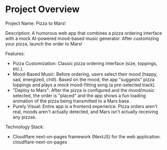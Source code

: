 # Project Overview

Project Name: Pizza to Mars!

Description: A humorous web app that combines a pizza ordering interface with a mock AI-powered mood-based music generator. After customizing your pizza, launch the order to Mars!

Features:
*   Pizza Customization: Classic pizza ordering interface (size, toppings, etc.).
*   Mood-Based Music: Before ordering, users select their mood (happy, sad, energized, chill). Based on the mood, the app "suggests" pizza toppings and plays a *mock* mood-fitting song (a pre-selected track).
*   "Deploy to Mars": After the pizza is configured and the mood/music selected, the order is "placed" and the app shows a fun loading animation of the pizza being transmitted to a Mars base.
*   Purely Visual: Entire app is a frontend experience. Pizza orders aren't real, moods aren't actually detected, and Mars isn't actually receiving any pizzas.

Technology Stack:
*   Cloudflare next-on-pages framework (NextJS) for the web application.
    <stack>cloudflare-next-on-pages</stack>